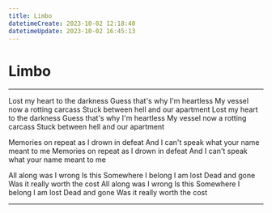 ```yaml
---
title: Limbo
datetimeCreate: 2023-10-02 12:18:40
datetimeUpdate: 2023-10-02 16:45:13
---
```

# Limbo

---

Lost my heart to the darkness
Guess that's why I'm heartless
My vessel now a rotting carcass
Stuck between hell and our apartment
Lost my heart to the darkness
Guess that's why I'm heartless
My vessel now a rotting carcass
Stuck between hell and our apartment

Memories on repeat as I drown in defeat
And I can't speak what your name meant to me
Memories on repeat as I drown in defeat
And I can't speak what your name meant to me

All along
was I wrong
Is this
Somewhere I belong
I am lost
Dead and gone
Was it really
worth the cost
All along
was I wrong
Is this
Somewhere I belong
I am lost
Dead and gone
Was it really
worth the cost

---